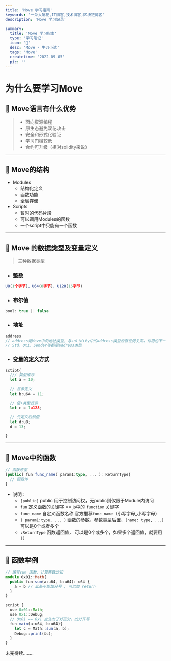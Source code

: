 ```yaml
---
title: 'Move 学习指南'
keywords: '一朵大呲花,IT博客,技术博客,区块链博客'
description: 'Move 学习记录'

summary:
  title: 'Move 学习指南'
  type: '学习笔记'
  icon: '🍉'
  desc: 'Move - 牛刀小试'
  tags: 'Move'
  createtime: '2022-09-05'
  pic: ''
---
```


# 为什么要学习Move

## 🍊 Move语言有什么优势
> * 面向资源编程
> * 原生态避免双花攻击
> * 安全和形式化验证
> * 学习门槛较低
> * 合约可升级（相对solidity来说）

------

## 🍈 Move的结构
  - Modules
    - 结构化定义
    - 函数功能
    - 全局存储
  - Scripts
    - 暂时的代码片段
    - 可以调用Modules的函数
    - 一个script中只能有一个函数

------


## 🍍 Move 的数据类型及变量定义
  
  > 三种数据类型
  -  ### 整数
  ``` ts
  U8(1个字节)、U64(8字节)、U128(16字节)
  ```

  - ### 布尔值
  ``` ts
  bool: true || false
  ```
    
  - ### 地址
  ``` ts
  address
  // address是Move中的地址类型，与solidity中的address类型没有任何关系，作用也不一样
  // Std、0x1、Sender等都是address类型
  ```


  - ### 变量的定义方式
```ts
sctipt{
  /// 类型推导
  let a = 10;
  
  // 显示定义
  let b:u64 = 11;

  // 值+类型表示
  let c = 1u128;
  
  // 先定义后赋值
  let d:u8;
  d = 13;

}
```

---------

## 🥭 Move中的函数
``` ts
// 函数原型
[public] fun func_name( param1:type, ... ): ReturnType{
  // 函数体
}
```
- 说明： 
  - `[public]` public 用于控制访问权，无public则仅限于Module内访问
  - `fun` 定义函数的关键字 == js中的 `function` 关键字
  - `func_name` 自定义函数名称 官方推荐`func_name`（小写字母_小写字母）
  - `( param1:type, ... )`  函数的参数，参数类型后置，`(name: type, ...)` 可以是0个或者多个
  - `:ReturnType` 函数返回值， 可以是0个或多个，如果多个返回值，就要用`()`
---------
## 🍑 函数举例
``` ts
// 编写sum 函数，计算两数之和
module 0x01::Math{
  public fun sum(a:u64, b:u64): u64 {
    a + b // 此处不能加分号 ; 可以加 return
  }
}

script {
  use 0x01::Math;
  use 0x1::Debug;
  // 0x01 == 0x1 此处为了好区分，故分开写
  fun main(a:u64, b:u64){
    let c = Math::sun(a, b);
    Debug::print(&c);
  }
}
```

未完待续........
